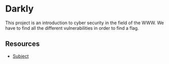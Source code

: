 # Darkly

This project is an introduction to cyber security in the field of the WWW. We have to find all the different vulnerabilities in order to find a flag.

## Resources

- [Subject](https://cdn.intra.42.fr/pdf/pdf/34897/en.subject.pdf)
